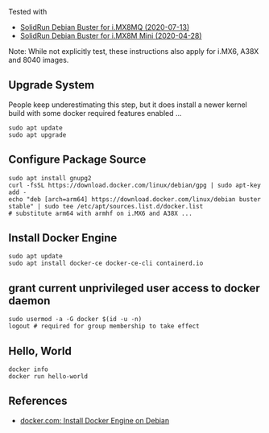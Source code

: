 Tested with
- [SolidRun Debian Buster for i.MX8MQ (2020-07-13)](https://images.solid-build.xyz/IMX8/Debian/sr-imx8-debian-buster-20200713-cli-imx8mq-sdhc.img.xz)
- [SolidRun Debian Buster for i.MX8M Mini (2020-04-28)](https://images.solid-build.xyz/IMX8/Debian/sr-imx8-debian-buster-20200428-cli-imx8mm-sdhc.img.xz)

Note: While not explicitly test, these instructions also apply for i.MX6, A38X and 8040 images.

## Upgrade System

People keep underestimating this step, but it does install a newer kernel build with some docker required features enabled ...

    sudo apt update
    sudo apt upgrade

## Configure Package Source

    sudo apt install gnupg2
    curl -fsSL https://download.docker.com/linux/debian/gpg | sudo apt-key add -
    echo "deb [arch=arm64] https://download.docker.com/linux/debian buster stable" | sudo tee /etc/apt/sources.list.d/docker.list
    # substitute arm64 with armhf on i.MX6 and A38X ...

## Install Docker Engine

    sudo apt update
    sudo apt install docker-ce docker-ce-cli containerd.io

## grant current unprivileged user access to docker daemon

    sudo usermod -a -G docker $(id -u -n)
    logout # required for group membership to take effect

## Hello, World

    docker info
    docker run hello-world

## References

- [docker.com: Install Docker Engine on Debian](https://docs.docker.com/engine/install/debian/)
